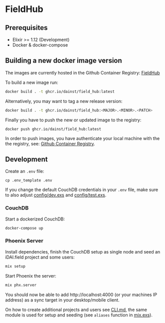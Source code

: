 # FieldHub

## Prerequisites

* Elixir >= 1.12 (Development)
* Docker & docker-compose


## Building a new docker image version

The images are currently hosted in the Github Container Registry: [FieldHub](https://github.com/dainst/idai-field/pkgs/container/field_hub)

To build a new image run:

```bash
docker build . -t ghcr.io/dainst/field_hub:latest
```

Alternatively, you may want to tag a new release version:
```bash
docker build . -t ghcr.io/dainst/field_hub:<MAJOR>.<MINOR>.<PATCH>
```


Finally you have to push the new or updated image to the registry:
```
docker push ghcr.io/dainst/field_hub:latest
```

In order to push images, you have authenticate your local machine with the the registry, see: [Github Container Registry](https://docs.github.com/en/packages/working-with-a-github-packages-registry/working-with-the-container-registry).



## Development
Create an `.env` file:

```
cp .env_template .env
```

If you change the default CouchDB credentials in your `.env` file, make sure to also adjust [config/dev.exs](config/dev.exs) and [config/test.exs](config/test.exs).

### CouchDB
Start a dockerized CouchDB:

```bash
docker-compose up
```

### Phoenix Server
Install dependencies, finish the CouchDB setup as single node and seed an iDAI.field project and some users:

```bash
mix setup
```

Start Phoenix the server:

```bash
mix phx.server
``` 

You should now be able to add http://localhost:4000 (or your machines IP address) as a sync target in your desktop/mobile client.

On how to create additional projects and users see [CLI.md](CLI.md), the same module is used for setup and seeding (see `aliases` function in [mix.exs](mix.exs)).
